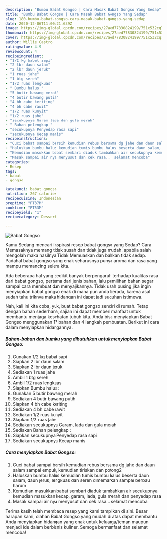 ```yaml
---
description: "Bumbu Babat Gongso | Cara Masak Babat Gongso Yang Sedap"
title: "Bumbu Babat Gongso | Cara Masak Babat Gongso Yang Sedap"
slug: 180-bumbu-babat-gongso-cara-masak-babat-gongso-yang-sedap
date: 2020-12-06T11:00:21.639Z
image: https://img-global.cpcdn.com/recipes/27aed77830824199/751x532cq70/babat-gongso-foto-resep-utama.jpg
thumbnail: https://img-global.cpcdn.com/recipes/27aed77830824199/751x532cq70/babat-gongso-foto-resep-utama.jpg
cover: https://img-global.cpcdn.com/recipes/27aed77830824199/751x532cq70/babat-gongso-foto-resep-utama.jpg
author: Willie Castro
ratingvalue: 4.9
reviewcount: 4
recipeingredient:
- "1/2 kg babat sapi"
- "2 lbr daun salam"
- "2 lbr daun jeruk"
- "1 ruas jahe"
- "1 btg sereh"
- "1/2 ruas lengkuas"
- " Bumbu halus "
- "5 butir bawang merah"
- "4 butir bawang putih"
- "4 bh cabe keriting"
- "4 bh cabe rawit"
- "1/2 ruas kunyit"
- "1/2 ruas jahe"
- "secukupnya Garam lada dan gula merah"
- " Bahan pelengkap "
- "secukupnya Penyedap rasa sapi"
- "secukupnya Kecap manis"
recipeinstructions:
- "Cuci babat sampai bersih kemudian rebus bersama dg jahe dan daun salam sampai empuk, kemudian tiriskan dan potong2"
- "Haluskan bumbu halus kemudian tumis bumbu halus beserta daun salam, daun jeruk, lengkuas dan sereh dimemarkan sampai berbau harum"
- "Kemudian masukkan babat sembari diaduk tambahkan air secukupnya kemudian masukkan kecap, garam, lada, gula merah dan penyedap rasa"
- "Masak sampai air nya menyusut dan cek rasa... selamat mencoba"
categories:
- Resep
tags:
- babat
- gongso

katakunci: babat gongso 
nutrition: 267 calories
recipecuisine: Indonesian
preptime: "PT37M"
cooktime: "PT53M"
recipeyield: "1"
recipecategory: Dessert

---
```



![Babat Gongso](https://img-global.cpcdn.com/recipes/27aed77830824199/751x532cq70/babat-gongso-foto-resep-utama.jpg)

Kamu Sedang mencari inspirasi resep babat gongso yang Sedap? Cara Memasaknya memang tidak susah dan tidak juga mudah. apabila salah mengolah maka hasilnya Tidak Memuaskan dan bahkan tidak sedap. Padahal babat gongso yang enak seharusnya punya aroma dan rasa yang mampu memancing selera kita.



Ada beberapa hal yang sedikit banyak berpengaruh terhadap kualitas rasa dari babat gongso, pertama dari jenis bahan, lalu pemilihan bahan segar sampai cara membuat dan menyajikannya. Tidak usah pusing jika ingin menyiapkan babat gongso enak di mana pun anda berada, karena asal sudah tahu triknya maka hidangan ini dapat jadi suguhan istimewa.


Nah, kali ini kita coba, yuk, buat babat gongso sendiri di rumah. Tetap dengan bahan sederhana, sajian ini dapat memberi manfaat untuk membantu menjaga kesehatan tubuh kita. Anda bisa menyiapkan Babat Gongso menggunakan 17 bahan dan 4 langkah pembuatan. Berikut ini cara dalam menyiapkan hidangannya.

<!--inarticleads1-->

##### Bahan-bahan dan bumbu yang dibutuhkan untuk menyiapkan Babat Gongso:

1. Gunakan 1/2 kg babat sapi
1. Siapkan 2 lbr daun salam
1. Siapkan 2 lbr daun jeruk
1. Sediakan 1 ruas jahe
1. Ambil 1 btg sereh
1. Ambil 1/2 ruas lengkuas
1. Siapkan  Bumbu halus :
1. Gunakan 5 butir bawang merah
1. Sediakan 4 butir bawang putih
1. Siapkan 4 bh cabe keriting
1. Sediakan 4 bh cabe rawit
1. Sediakan 1/2 ruas kunyit
1. Siapkan 1/2 ruas jahe
1. Sediakan secukupnya Garam, lada dan gula merah
1. Sediakan  Bahan pelengkap :
1. Siapkan secukupnya Penyedap rasa sapi
1. Sediakan secukupnya Kecap manis




<!--inarticleads2-->

##### Cara menyiapkan Babat Gongso:

1. Cuci babat sampai bersih kemudian rebus bersama dg jahe dan daun salam sampai empuk, kemudian tiriskan dan potong2
1. Haluskan bumbu halus kemudian tumis bumbu halus beserta daun salam, daun jeruk, lengkuas dan sereh dimemarkan sampai berbau harum
1. Kemudian masukkan babat sembari diaduk tambahkan air secukupnya kemudian masukkan kecap, garam, lada, gula merah dan penyedap rasa
1. Masak sampai air nya menyusut dan cek rasa... selamat mencoba




Terima kasih telah membaca resep yang kami tampilkan di sini. Besar harapan kami, olahan Babat Gongso yang mudah di atas dapat membantu Anda menyiapkan hidangan yang enak untuk keluarga/teman maupun menjadi ide dalam berbisnis kuliner. Semoga bermanfaat dan selamat mencoba!
